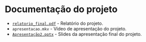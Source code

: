 # Documentação do projeto

* [`relatorio_final.pdf`](https://github.com/ICEI-PUC-Minas-PMV-SI/pmv-si-2021-2-e2-proj-bpm-t1-farmacia_automatizacao/blob/d0c5d1eab50186302fe1cfeca3efc371951f19b7/documentacao/relatorio_final.pdf) - Relatório do projeto.
* `apresentacao.mkv` - Vídeo de apresentação do projeto.
* [`Apresentação2.pptx`](https://github.com/ICEI-PUC-Minas-PMV-SI/pmv-si-2021-2-e2-proj-bpm-t1-farmacia_automatizacao/blob/master/documentacao/Apresenta%C3%A7%C3%A3o2.pptx) - Slides da apresentação final do projeto.
